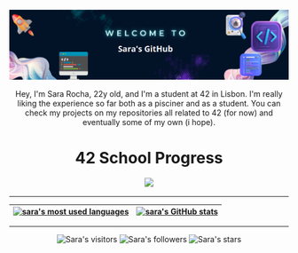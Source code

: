 <p align="center">
<img src="https://raw.githubusercontent.com/SaraIMRocha/SaraIMRocha/main/img/temp.png" width="700px">

<p align="center">
Hey, I'm Sara Rocha, 22y old, and I'm a student at 42 in Lisbon. I'm really liking the experience so far both as a pisciner and as a student. You can check my projects on my repositories all related to 42 (for now) and eventually some of my own (i hope).

<h1 style="text-align:center;">42 School Progress</h1>

<div align="center">
<img src="https://badge42.vercel.app/api/v2/cldc0ngl400160fmg25hnkkdb/stats?cursusId=21&coalitionId=112"](https://github.com/JaeSeoKim/badge42)
</div>

---

| [![sara's most used languages](https://github-readme-stats.vercel.app/api/top-langs/?username=SaraIMRocha&layout=compact&hide_border=true&theme=prussian)](https://github.com/SaraIMRocha?tab=repositories) | [![sara's GitHub stats](https://github-readme-stats.vercel.app/api?username=SaraIMRocha&count_private=true&show_icons=true&hide=issues&hide_border=true&theme=prussian)](https://github.com/SaraIMRocha?tab=repositories) |
|:-:|:-:|

---  
  
<p align="center">
<img alt="Sara's visitors" src="https://komarev.com/ghpvc/?username=SaraIMRocha&color=blue&style=flat&label=visitors" />
<img alt="Sara's followers" src="https://img.shields.io/github/followers/SaraIMRocha?color=blue" />
<img alt="Sara's stars" src="https://img.shields.io/github/stars/SaraIMRocha?color=blue" />
</p>
